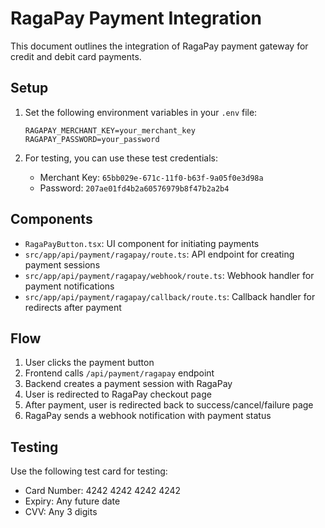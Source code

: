 # RagaPay Payment Integration

This document outlines the integration of RagaPay payment gateway for credit and debit card payments.

## Setup

1. Set the following environment variables in your `.env` file:
   ```
   RAGAPAY_MERCHANT_KEY=your_merchant_key
   RAGAPAY_PASSWORD=your_password
   ```

2. For testing, you can use these test credentials:
   - Merchant Key: `65bb029e-671c-11f0-b63f-9a05f0e3d98a`
   - Password: `207ae01fd4b2a60576979b8f47b2a2b4`

## Components

- `RagaPayButton.tsx`: UI component for initiating payments
- `src/app/api/payment/ragapay/route.ts`: API endpoint for creating payment sessions
- `src/app/api/payment/ragapay/webhook/route.ts`: Webhook handler for payment notifications
- `src/app/api/payment/ragapay/callback/route.ts`: Callback handler for redirects after payment

## Flow

1. User clicks the payment button
2. Frontend calls `/api/payment/ragapay` endpoint
3. Backend creates a payment session with RagaPay
4. User is redirected to RagaPay checkout page
5. After payment, user is redirected back to success/cancel/failure page
6. RagaPay sends a webhook notification with payment status

## Testing

Use the following test card for testing:
- Card Number: 4242 4242 4242 4242
- Expiry: Any future date
- CVV: Any 3 digits